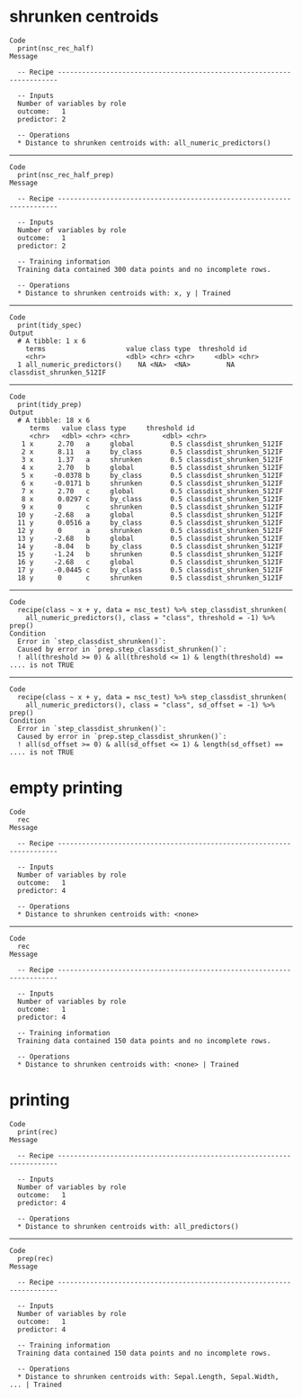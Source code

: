 # shrunken centroids

    Code
      print(nsc_rec_half)
    Message
      
      -- Recipe ----------------------------------------------------------------------
      
      -- Inputs 
      Number of variables by role
      outcome:   1
      predictor: 2
      
      -- Operations 
      * Distance to shrunken centroids with: all_numeric_predictors()

---

    Code
      print(nsc_rec_half_prep)
    Message
      
      -- Recipe ----------------------------------------------------------------------
      
      -- Inputs 
      Number of variables by role
      outcome:   1
      predictor: 2
      
      -- Training information 
      Training data contained 300 data points and no incomplete rows.
      
      -- Operations 
      * Distance to shrunken centroids with: x, y | Trained

---

    Code
      print(tidy_spec)
    Output
      # A tibble: 1 x 6
        terms                    value class type  threshold id                      
        <chr>                    <dbl> <chr> <chr>     <dbl> <chr>                   
      1 all_numeric_predictors()    NA <NA>  <NA>         NA classdist_shrunken_512IF

---

    Code
      print(tidy_prep)
    Output
      # A tibble: 18 x 6
         terms   value class type     threshold id                      
         <chr>   <dbl> <chr> <chr>        <dbl> <chr>                   
       1 x      2.70   a     global         0.5 classdist_shrunken_512IF
       2 x      8.11   a     by_class       0.5 classdist_shrunken_512IF
       3 x      1.37   a     shrunken       0.5 classdist_shrunken_512IF
       4 x      2.70   b     global         0.5 classdist_shrunken_512IF
       5 x     -0.0378 b     by_class       0.5 classdist_shrunken_512IF
       6 x     -0.0171 b     shrunken       0.5 classdist_shrunken_512IF
       7 x      2.70   c     global         0.5 classdist_shrunken_512IF
       8 x      0.0297 c     by_class       0.5 classdist_shrunken_512IF
       9 x      0      c     shrunken       0.5 classdist_shrunken_512IF
      10 y     -2.68   a     global         0.5 classdist_shrunken_512IF
      11 y      0.0516 a     by_class       0.5 classdist_shrunken_512IF
      12 y      0      a     shrunken       0.5 classdist_shrunken_512IF
      13 y     -2.68   b     global         0.5 classdist_shrunken_512IF
      14 y     -8.04   b     by_class       0.5 classdist_shrunken_512IF
      15 y     -1.24   b     shrunken       0.5 classdist_shrunken_512IF
      16 y     -2.68   c     global         0.5 classdist_shrunken_512IF
      17 y     -0.0445 c     by_class       0.5 classdist_shrunken_512IF
      18 y      0      c     shrunken       0.5 classdist_shrunken_512IF

---

    Code
      recipe(class ~ x + y, data = nsc_test) %>% step_classdist_shrunken(
        all_numeric_predictors(), class = "class", threshold = -1) %>% prep()
    Condition
      Error in `step_classdist_shrunken()`:
      Caused by error in `prep.step_classdist_shrunken()`:
      ! all(threshold >= 0) & all(threshold <= 1) & length(threshold) ==  .... is not TRUE

---

    Code
      recipe(class ~ x + y, data = nsc_test) %>% step_classdist_shrunken(
        all_numeric_predictors(), class = "class", sd_offset = -1) %>% prep()
    Condition
      Error in `step_classdist_shrunken()`:
      Caused by error in `prep.step_classdist_shrunken()`:
      ! all(sd_offset >= 0) & all(sd_offset <= 1) & length(sd_offset) ==  .... is not TRUE

# empty printing

    Code
      rec
    Message
      
      -- Recipe ----------------------------------------------------------------------
      
      -- Inputs 
      Number of variables by role
      outcome:   1
      predictor: 4
      
      -- Operations 
      * Distance to shrunken centroids with: <none>

---

    Code
      rec
    Message
      
      -- Recipe ----------------------------------------------------------------------
      
      -- Inputs 
      Number of variables by role
      outcome:   1
      predictor: 4
      
      -- Training information 
      Training data contained 150 data points and no incomplete rows.
      
      -- Operations 
      * Distance to shrunken centroids with: <none> | Trained

# printing

    Code
      print(rec)
    Message
      
      -- Recipe ----------------------------------------------------------------------
      
      -- Inputs 
      Number of variables by role
      outcome:   1
      predictor: 4
      
      -- Operations 
      * Distance to shrunken centroids with: all_predictors()

---

    Code
      prep(rec)
    Message
      
      -- Recipe ----------------------------------------------------------------------
      
      -- Inputs 
      Number of variables by role
      outcome:   1
      predictor: 4
      
      -- Training information 
      Training data contained 150 data points and no incomplete rows.
      
      -- Operations 
      * Distance to shrunken centroids with: Sepal.Length, Sepal.Width, ... | Trained

